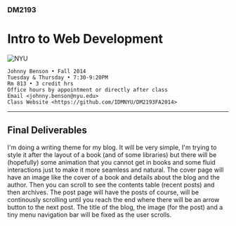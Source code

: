 ### DM2193

# Intro to Web Development

![NYU](http://j-hnnybens-n.com/capture/imami.png)

    Johnny Benson • Fall 2014
    Tuesday & Thursday • 7:30-9:20PM
    Rm 813 • 3 credit hrs
    Office hours by appointment or directly after class
    Email <johnny.benson@nyu.edu>
    Class Website <https://github.com/IDMNYU/DM2193FA2014>

---

## Final Deliverables
I'm doing a writing theme for my blog. It will be very simple, I'm trying to style it after the layout of a book (and of some libraries) but there will be (hopefully) some animation that you cannot get in books and some fluid interactions just to make it more seamless and natural. The cover page will have an image like the cover of a book and details about the blog and the author. Then you can scroll to see the contents table (recent posts) and then archives. The post page will have the posts of course, will be continously scrolling until you reach the end where there will be an arrow button to the next post. The title of the blog, the image (for the post) and a tiny menu navigation bar will be fixed as the user scrolls.